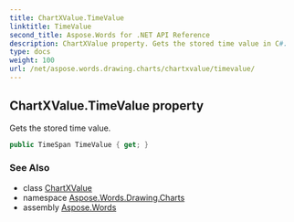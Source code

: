 ```yaml
---
title: ChartXValue.TimeValue
linktitle: TimeValue
second_title: Aspose.Words for .NET API Reference
description: ChartXValue property. Gets the stored time value in C#.
type: docs
weight: 100
url: /net/aspose.words.drawing.charts/chartxvalue/timevalue/
---
```

## ChartXValue.TimeValue property

Gets the stored time value.

```csharp
public TimeSpan TimeValue { get; }
```

### See Also

* class [ChartXValue](../)
* namespace [Aspose.Words.Drawing.Charts](../../chartxvalue/)
* assembly [Aspose.Words](../../../)
